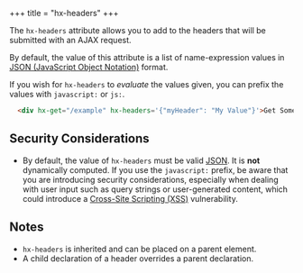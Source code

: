 +++
title = "hx-headers"
+++

The `hx-headers` attribute allows you to add to the headers that will be submitted with an AJAX request.  

By default, the value of this attribute is a list of name-expression values in [JSON (JavaScript Object Notation)](https://www.json.org/json-en.html) 
format.

If you wish for `hx-headers` to *evaluate* the values given, you can prefix the values with `javascript:` or `js:`.

```html
  <div hx-get="/example" hx-headers='{"myHeader": "My Value"}'>Get Some HTML, Including A Custom Header in the Request</div>
```

## Security Considerations

* By default, the value of `hx-headers` must be valid [JSON](https://developer.mozilla.org/en-US/docs/Glossary/JSON). 
  It is **not** dynamically computed.  If you use the `javascript:` prefix, be aware that you are introducing
  security considerations, especially when dealing with user input such as query strings or user-generated content, 
  which could introduce a [Cross-Site Scripting (XSS)](https://owasp.org/www-community/attacks/xss/) vulnerability. 

## Notes

* `hx-headers` is inherited and can be placed on a parent element.
* A child declaration of a header overrides a parent declaration.
